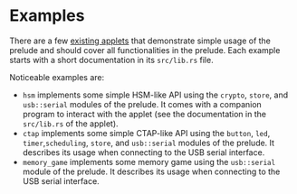 # Examples

There are a few [existing
applets](https://github.com/google/wasefire/tree/main/examples/rust) that
demonstrate simple usage of the prelude and should cover all functionalities in
the prelude. Each example starts with a short documentation in its `src/lib.rs`
file.

Noticeable examples are:
- `hsm` implements some simple HSM-like API using the `crypto`, `store`, and
  `usb::serial` modules of the prelude. It comes with a companion program to
  interact with the applet (see the documentation in the `src/lib.rs` of the
  applet).
- `ctap` implements some simple CTAP-like API using the `button`, `led`,
  `timer`,`scheduling`, `store`, and `usb::serial` modules of the prelude. It
  describes its usage when connecting to the USB serial interface.
- `memory_game` implements some memory game using the `usb::serial` module of
  the prelude. It describes its usage when connecting to the USB serial
  interface.
